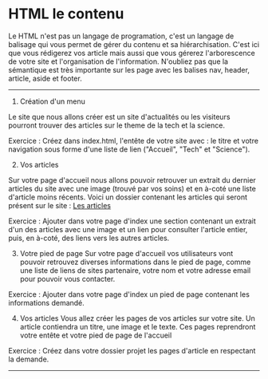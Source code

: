 # HTML le contenu
Le HTML n'est pas un langage de programation, c'est un langage de balisage qui vous permet de gérer du contenu et sa hiérarchisation. C'est ici que vous rédigerez vos article mais aussi que vous gérerez l'arborescence de votre site et l'organisation de l'information. N'oubliez pas que la sémantique est très importante sur les page avec les balises nav, header, article, aside et footer.

---
1. Création d'un menu

Le site que nous allons créer est un site d'actualités ou les visiteurs pourront trouver des articles sur le theme de la tech et la science.

Exercice : Créez dans index.html, l'entête de votre site avec : le titre et votre navigation sous forme d'une liste de lien ("Accueil", "Tech" et "Science").

2. Vos articles

Sur votre page d'accueil nous allons pouvoir retrouver un extrait du dernier articles du site avec une image (trouvé par vos soins) et en à-coté une liste d'article moins récents. Voici un dossier contenant les articles qui seront présent sur le site : [Les articles](https://github.com/simplon-roanne/front-end-prairie/blob/master/ex2/articles.zip)

Exercice : Ajouter dans votre page d'index une section contenant un extrait d'un des articles avec une image et un lien pour consulter l'article entier, puis, en à-coté, des liens vers les autres articles.

3. Votre pied de page
Sur votre page d'accueil vos utilisateurs vont pouvoir retrouvez diverses informations dans le pied de page, comme une liste de liens de sites partenaire, votre nom et votre adresse email pour pouvoir vous contacter.

Exercice : Ajouter dans votre page d'index un pied de page contenant les informations demandé.

4. Vos articles
Vous allez créer les pages de vos articles sur votre site. Un article contiendra un titre, une image et le texte. Ces pages reprendront votre entête et votre pied de page de l'accueil

Exercice : Créez dans votre dossier projet les pages d'article en respectant la demande.

---
